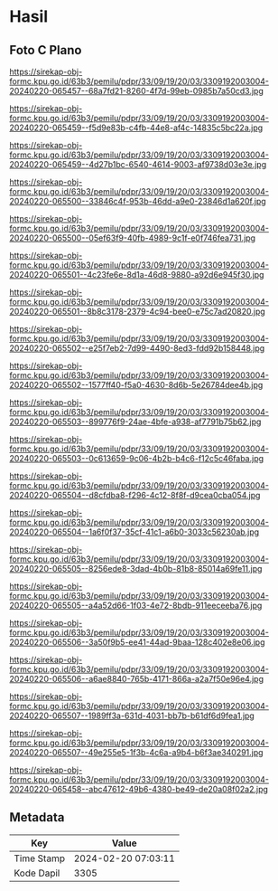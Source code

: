# Hasil

## Foto C Plano

https://sirekap-obj-formc.kpu.go.id/63b3/pemilu/pdpr/33/09/19/20/03/3309192003004-20240220-065457--68a7fd21-8260-4f7d-99eb-0985b7a50cd3.jpg

https://sirekap-obj-formc.kpu.go.id/63b3/pemilu/pdpr/33/09/19/20/03/3309192003004-20240220-065459--f5d9e83b-c4fb-44e8-af4c-14835c5bc22a.jpg

https://sirekap-obj-formc.kpu.go.id/63b3/pemilu/pdpr/33/09/19/20/03/3309192003004-20240220-065459--4d27b1bc-6540-4614-9003-af9738d03e3e.jpg

https://sirekap-obj-formc.kpu.go.id/63b3/pemilu/pdpr/33/09/19/20/03/3309192003004-20240220-065500--33846c4f-953b-46dd-a9e0-23846d1a620f.jpg

https://sirekap-obj-formc.kpu.go.id/63b3/pemilu/pdpr/33/09/19/20/03/3309192003004-20240220-065500--05ef63f9-40fb-4989-9c1f-e0f746fea731.jpg

https://sirekap-obj-formc.kpu.go.id/63b3/pemilu/pdpr/33/09/19/20/03/3309192003004-20240220-065501--4c23fe6e-8d1a-46d8-9880-a92d6e945f30.jpg

https://sirekap-obj-formc.kpu.go.id/63b3/pemilu/pdpr/33/09/19/20/03/3309192003004-20240220-065501--8b8c3178-2379-4c94-bee0-e75c7ad20820.jpg

https://sirekap-obj-formc.kpu.go.id/63b3/pemilu/pdpr/33/09/19/20/03/3309192003004-20240220-065502--e25f7eb2-7d99-4490-8ed3-fdd92b158448.jpg

https://sirekap-obj-formc.kpu.go.id/63b3/pemilu/pdpr/33/09/19/20/03/3309192003004-20240220-065502--1577ff40-f5a0-4630-8d6b-5e26784dee4b.jpg

https://sirekap-obj-formc.kpu.go.id/63b3/pemilu/pdpr/33/09/19/20/03/3309192003004-20240220-065503--899776f9-24ae-4bfe-a938-af7791b75b62.jpg

https://sirekap-obj-formc.kpu.go.id/63b3/pemilu/pdpr/33/09/19/20/03/3309192003004-20240220-065503--0c613659-9c06-4b2b-b4c6-f12c5c46faba.jpg

https://sirekap-obj-formc.kpu.go.id/63b3/pemilu/pdpr/33/09/19/20/03/3309192003004-20240220-065504--d8cfdba8-f296-4c12-8f8f-d9cea0cba054.jpg

https://sirekap-obj-formc.kpu.go.id/63b3/pemilu/pdpr/33/09/19/20/03/3309192003004-20240220-065504--1a6f0f37-35cf-41c1-a6b0-3033c56230ab.jpg

https://sirekap-obj-formc.kpu.go.id/63b3/pemilu/pdpr/33/09/19/20/03/3309192003004-20240220-065505--8256ede8-3dad-4b0b-81b8-85014a69fe11.jpg

https://sirekap-obj-formc.kpu.go.id/63b3/pemilu/pdpr/33/09/19/20/03/3309192003004-20240220-065505--a4a52d66-1f03-4e72-8bdb-911eeceeba76.jpg

https://sirekap-obj-formc.kpu.go.id/63b3/pemilu/pdpr/33/09/19/20/03/3309192003004-20240220-065506--3a50f9b5-ee41-44ad-9baa-128c402e8e06.jpg

https://sirekap-obj-formc.kpu.go.id/63b3/pemilu/pdpr/33/09/19/20/03/3309192003004-20240220-065506--a6ae8840-765b-4171-866a-a2a7f50e96e4.jpg

https://sirekap-obj-formc.kpu.go.id/63b3/pemilu/pdpr/33/09/19/20/03/3309192003004-20240220-065507--1989ff3a-631d-4031-bb7b-b61df6d9fea1.jpg

https://sirekap-obj-formc.kpu.go.id/63b3/pemilu/pdpr/33/09/19/20/03/3309192003004-20240220-065507--49e255e5-1f3b-4c6a-a9b4-b6f3ae340291.jpg

https://sirekap-obj-formc.kpu.go.id/63b3/pemilu/pdpr/33/09/19/20/03/3309192003004-20240220-065458--abc47612-49b6-4380-be49-de20a08f02a2.jpg


## Metadata

| Key        | Value               |
| ---------- | ------------------- |
| Time Stamp | 2024-02-20 07:03:11 |
| Kode Dapil | 3305                |



